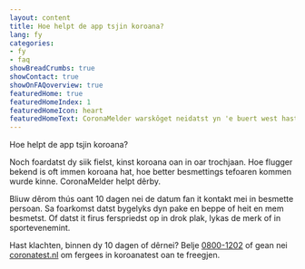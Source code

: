 ```yaml
---
layout: content
title: Hoe helpt de app tsjin koroana?
lang: fy
categories:
- fy
- faq
showBreadCrumbs: true
showContact: true
showOnFAQoverview: true
featuredHome: true
featuredHomeIndex: 1
featuredHomeIcon: heart
featuredHomeText: CoronaMelder warskôget neidatst yn 'e buert west hast fan immen dy't koroana hat.                         
---
```

Hoe helpt de app tsjin koroana?

Noch foardatst dy siik fielst, kinst koroana oan in oar trochjaan. Hoe flugger bekend is oft immen koroana hat, hoe better besmettings tefoaren kommen wurde kinne. CoronaMelder helpt dêrby.

Bliuw dêrom thús oant 10 dagen nei de datum fan it kontakt mei in besmette persoan. Sa foarkomst datst bygelyks dyn pake en beppe of heit en mem besmetst. Of datst it firus ferspriedst op in drok plak, lykas de merk of in sportevenemint.

Hast klachten, binnen dy 10 dagen of dêrnei? Belje [0800-1202](tel:+318001202) of gean nei [coronatest.nl](https://www.coronatest.nl) om fergees in koroanatest oan te freegjen.
